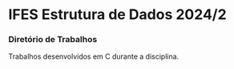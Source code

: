 # IFES Estrutura de Dados 2024/2

### Diretório de Trabalhos

Trabalhos desenvolvidos em C durante a disciplina.
